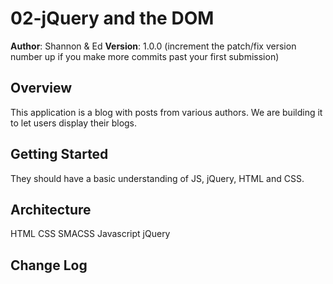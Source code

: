 # 02-jQuery and the DOM

**Author**: Shannon & Ed
**Version**: 1.0.0 (increment the patch/fix version number up if you make more commits past your first submission)

## Overview
<!-- Provide a high level overview of what this application is and why you are building it, beyond the fact that it's an assignment for a Code Fellows 301 class. (i.e. What's your problem domain?) -->
This application is a blog with posts from various authors. We are building it to let users display their blogs.

## Getting Started
<!-- What are the steps that a user must take in order to build this app on their own machine and get it running? -->
They should have a basic understanding of JS, jQuery, HTML and CSS.

## Architecture
<!-- Provide a detailed description of the application design. What technologies (languages, libraries, etc) you're using, and any other relevant design information. -->
HTML
CSS
SMACSS
Javascript
jQuery

## Change Log
<!-- Use this are to document the iterative changes made to your application as each feature is successfully implemented. Use time stamps. Here's an examples:

12-06-2017 9:00am - Reviewed each others projects from yesterday abd used Shannon's 01 lab starting point.

12-06-2017 9:00am - Added script tags for jQuery and js starter files.

12-06-2017 9:58 - completed constructor function.

12-06-2017 10:37 - completed JQuery assignment to new articles

12-06-2017 11:04 - Refactored for loops to .forEach iterations.

12-10-2017 4:30pm - Added README and cleaned up css.

## Credits and Collaborations
<!-- Give credit (and a link) to other people or resources that helped you build this application. -->